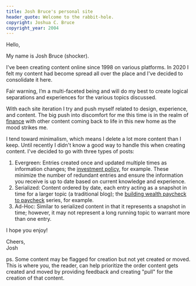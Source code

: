 ```yaml
---
title: Josh Bruce's personal site
header_quote: Welcome to the rabbit-hole.
copyright: Joshua C. Bruce
copyright_year: 2004
---
```


Hello,

My name is Josh Bruce (shocker).

I've been creating content online since 1998 on various platforms. In 2020 I felt my content had become spread all over the place and I've decided to consolidate it here.

Fair warning, I’m a multi-faceted being and will do my best to create logical separations and experiences for the various topics discussed.

With each site iteration I try and push myself related to design, experience, and content. The big push into discomfort for me this time is in the realm of [finance](/finances) with other content coming back to life in this new home as the mood strikes me.

I tend toward minimalism, which means I delete a lot more content than I keep. Until recently I didn't know a good way to handle this when creating content. I've decided to go with three types of posts:

1. Evergreen: Entries created once and updated multiple times as information changes; the [investment policy](/finances/investment-policy), for example. These minimize the number of redundant entries and ensure the information you receive is up to date based on current knowledge and experience.
2. Serialized: Content ordered by date, each entry acting as a snapshot in time for a larger topic (a traditional blog); the [building wealth paycheck to paycheck](/finances/building-wealth-paycheck-to-paycheck) series, for example.
3. Ad-Hoc: Similar to serialized content in that it represents a snapshot in time; however, it may not represent a long running topic to warrant more than one entry.

I hope you enjoy!

Cheers,<br>
Josh

ps. Some content may be flagged for creation but not yet created or moved. This is where you, the reader, can help prioritize the order content gets created and moved by providing feedback and creating "pull" for the creation of that content.

